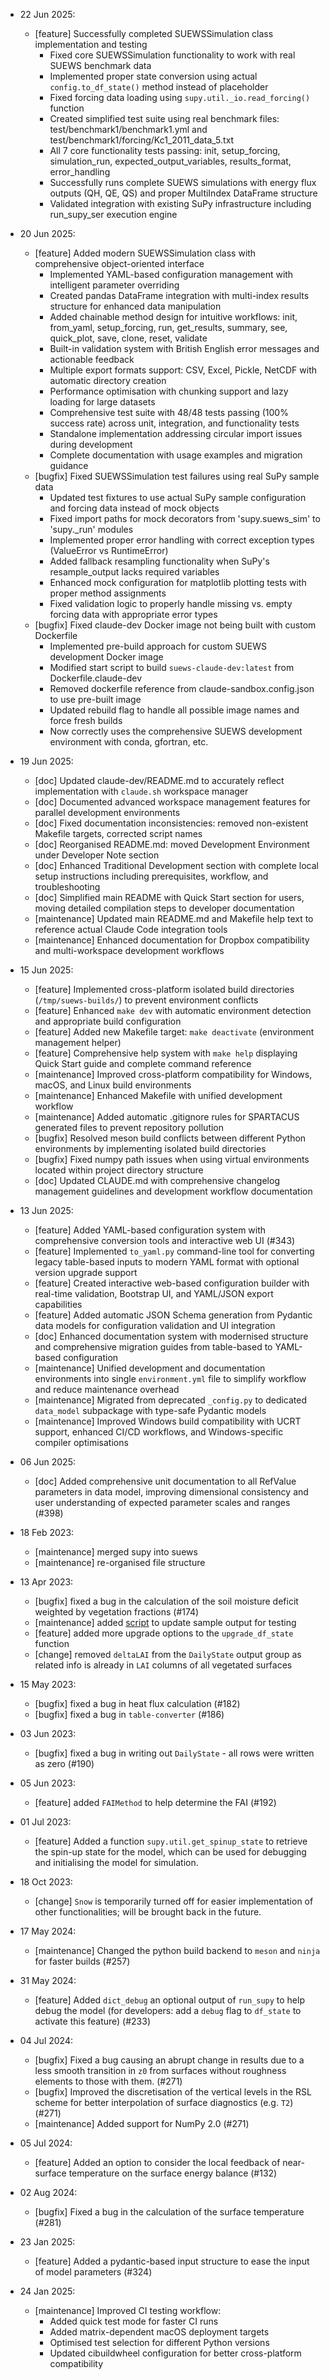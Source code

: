 <!-- Each entry should fall into one of the following categories: -->
<!-- [feature]: New feature -->
<!-- [bugfix]: Bug fixes; also, create a related GitHub issue -->
<!-- [maintenance]: Codebase maintenance -->
<!-- [doc]: Documentation updates -->
<!-- [change]: Changes exposed to users -->

- 22 Jun 2025:
  - [feature] Successfully completed SUEWSSimulation class implementation and testing
    - Fixed core SUEWSSimulation functionality to work with real SUEWS benchmark data
    - Implemented proper state conversion using actual `config.to_df_state()` method instead of placeholder
    - Fixed forcing data loading using `supy.util._io.read_forcing()` function
    - Created simplified test suite using real benchmark files: test/benchmark1/benchmark1.yml and test/benchmark1/forcing/Kc1_2011_data_5.txt
    - All 7 core functionality tests passing: init, setup_forcing, simulation_run, expected_output_variables, results_format, error_handling
    - Successfully runs complete SUEWS simulations with energy flux outputs (QH, QE, QS) and proper MultiIndex DataFrame structure
    - Validated integration with existing SuPy infrastructure including run_supy_ser execution engine

- 20 Jun 2025:
  - [feature] Added modern SUEWSSimulation class with comprehensive object-oriented interface
    - Implemented YAML-based configuration management with intelligent parameter overriding
    - Created pandas DataFrame integration with multi-index results structure for enhanced data manipulation
    - Added chainable method design for intuitive workflows: init, from_yaml, setup_forcing, run, get_results, summary, see, quick_plot, save, clone, reset, validate
    - Built-in validation system with British English error messages and actionable feedback
    - Multiple export formats support: CSV, Excel, Pickle, NetCDF with automatic directory creation
    - Performance optimisation with chunking support and lazy loading for large datasets
    - Comprehensive test suite with 48/48 tests passing (100% success rate) across unit, integration, and functionality tests
    - Standalone implementation addressing circular import issues during development
    - Complete documentation with usage examples and migration guidance
  - [bugfix] Fixed SUEWSSimulation test failures using real SuPy sample data
    - Updated test fixtures to use actual SuPy sample configuration and forcing data instead of mock objects
    - Fixed import paths for mock decorators from 'supy.suews_sim' to 'supy._run' modules
    - Implemented proper error handling with correct exception types (ValueError vs RuntimeError)
    - Added fallback resampling functionality when SuPy's resample_output lacks required variables
    - Enhanced mock configuration for matplotlib plotting tests with proper method assignments
    - Fixed validation logic to properly handle missing vs. empty forcing data with appropriate error types
  - [bugfix] Fixed claude-dev Docker image not being built with custom Dockerfile
    - Implemented pre-build approach for custom SUEWS development Docker image
    - Modified start script to build `suews-claude-dev:latest` from Dockerfile.claude-dev
    - Removed dockerfile reference from claude-sandbox.config.json to use pre-built image
    - Updated rebuild flag to handle all possible image names and force fresh builds
    - Now correctly uses the comprehensive SUEWS development environment with conda, gfortran, etc.

- 19 Jun 2025:
  - [doc] Updated claude-dev/README.md to accurately reflect implementation with `claude.sh` workspace manager
  - [doc] Documented advanced workspace management features for parallel development environments
  - [doc] Fixed documentation inconsistencies: removed non-existent Makefile targets, corrected script names
  - [doc] Reorganised README.md: moved Development Environment under Developer Note section
  - [doc] Enhanced Traditional Development section with complete local setup instructions including prerequisites, workflow, and troubleshooting
  - [doc] Simplified main README with Quick Start section for users, moving detailed compilation steps to developer documentation
  - [maintenance] Updated main README.md and Makefile help text to reference actual Claude Code integration tools
  - [maintenance] Enhanced documentation for Dropbox compatibility and multi-workspace development workflows

- 15 Jun 2025:
  - [feature] Implemented cross-platform isolated build directories (`/tmp/suews-builds/`) to prevent environment conflicts
  - [feature] Enhanced `make dev` with automatic environment detection and appropriate build configuration
  - [feature] Added new Makefile target: `make deactivate` (environment management helper)
  - [feature] Comprehensive help system with `make help` displaying Quick Start guide and complete command reference
  - [maintenance] Improved cross-platform compatibility for Windows, macOS, and Linux build environments
  - [maintenance] Enhanced Makefile with unified development workflow
  - [maintenance] Added automatic .gitignore rules for SPARTACUS generated files to prevent repository pollution
  - [bugfix] Resolved meson build conflicts between different Python environments by implementing isolated build directories
  - [bugfix] Fixed numpy path issues when using virtual environments located within project directory structure
  - [doc] Updated CLAUDE.md with comprehensive changelog management guidelines and development workflow documentation

- 13 Jun 2025:
  - [feature] Added YAML-based configuration system with comprehensive conversion tools and interactive web UI (#343)
  - [feature] Implemented `to_yaml.py` command-line tool for converting legacy table-based inputs to modern YAML format with optional version upgrade support
  - [feature] Created interactive web-based configuration builder with real-time validation, Bootstrap UI, and YAML/JSON export capabilities
  - [feature] Added automatic JSON Schema generation from Pydantic data models for configuration validation and UI integration
  - [doc] Enhanced documentation system with modernised structure and comprehensive migration guides from table-based to YAML-based configuration
  - [maintenance] Unified development and documentation environments into single `environment.yml` file to simplify workflow and reduce maintenance overhead
  - [maintenance] Migrated from deprecated `_config.py` to dedicated `data_model` subpackage with type-safe Pydantic models
  - [maintenance] Improved Windows build compatibility with UCRT support, enhanced CI/CD workflows, and Windows-specific compiler optimisations

- 06 Jun 2025:
  - [doc] Added comprehensive unit documentation to all RefValue parameters in data model, improving dimensional consistency and user understanding of expected parameter scales and ranges (#398)

- 18 Feb 2023:
  - [maintenance] merged supy into suews
  - [maintenance] re-organised file structure

- 13 Apr 2023:
  - [bugfix] fixed a bug in the calculation of the soil moisture deficit weighted by vegetation fractions (#174)
  - [maintenance] added [script](src/supy/gen_sample_output.py) to update sample output for testing
  - [feature] added more upgrade options to the `upgrade_df_state` function
  - [change] removed `deltaLAI` from the `DailyState` output group as related info is already in `LAI` columns of all vegetated surfaces

- 15 May 2023:
  - [bugfix] fixed a bug in heat flux calculation (#182)
  - [bugfix] fixed a bug in `table-converter` (#186)

- 03 Jun 2023:
  - [bugfix] fixed a bug in writing out `DailyState` - all rows were written as zero (#190)

- 05 Jun 2023:
  - [feature] added `FAIMethod` to help determine the FAI (#192)

- 01 Jul 2023:
  - [feature] Added a function `supy.util.get_spinup_state` to retrieve the spin-up state for the model, which can be used for debugging and initialising the model for simulation.

- 18 Oct 2023:
  - [change] `Snow` is temporarily turned off for easier implementation of other functionalities; will be brought back in the future.

- 17 May 2024:
  - [maintenance] Changed the python build backend to `meson` and `ninja` for faster builds (#257)

- 31 May 2024:
  - [feature] Added `dict_debug` an optional output of `run_supy` to help debug the model (for developers: add a `debug` flag to `df_state` to activate this feature) (#233)

- 04 Jul 2024:
  - [bugfix] Fixed a bug causing an abrupt change in results due to a less smooth transition in `z0` from surfaces without roughness elements to those with them. (#271)
  - [bugfix] Improved the discretisation of the vertical levels in the RSL scheme for better interpolation of surface diagnostics (e.g. `T2`) (#271)
  - [maintenance] Added support for NumPy 2.0 (#271)

- 05 Jul 2024:
  - [feature] Added an option to consider the local feedback of near-surface temperature on the surface energy balance (#132)

- 02 Aug 2024:
  - [bugfix] Fixed a bug in the calculation of the surface temperature (#281)

- 23 Jan 2025:
  - [feature] Added a pydantic-based input structure to ease the input of model parameters (#324)

- 24 Jan 2025:
  - [maintenance] Improved CI testing workflow:
    - Added quick test mode for faster CI runs
    - Added matrix-dependent macOS deployment targets
    - Optimised test selection for different Python versions
    - Updated cibuildwheel configuration for better cross-platform compatibility
